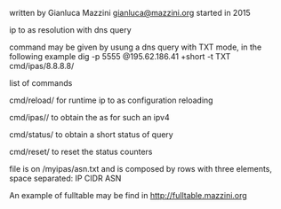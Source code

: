 written by Gianluca Mazzini gianluca@mazzini.org started in 2015

ip to as resolution with dns query

command may be given by usung a dns query with TXT mode, in the following example dig -p 5555 @195.62.186.41 +short -t TXT cmd/ipas/8.8.8.8/

list of commands

cmd/reload/ for runtime ip to as configuration reloading

cmd/ipas/<ipv4>/ to obtain the as for such an ipv4

cmd/status/ to obtain a short status of query

cmd/reset/ to reset the status counters

file is on /myipas/asn.txt and is composed by rows with three elements, space separated: IP CIDR ASN

An example of fulltable may be find in http://fulltable.mazzini.org
